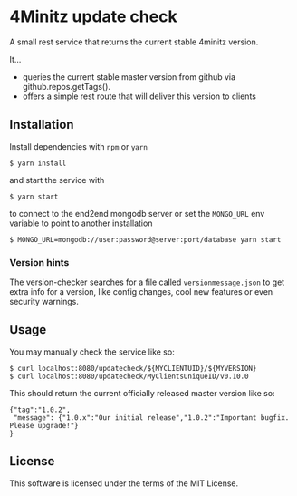 # 4Minitz update check

A small rest service that returns the current stable 4minitz version.

It...
 * queries the current stable master version from github via github.repos.getTags().
 * offers a simple rest route that will deliver this version to clients


## Installation

Install dependencies with `npm` or `yarn`

    $ yarn install

and start the service with

    $ yarn start

to connect to the end2end mongodb server or set the `MONGO_URL` env variable to point to another installation

    $ MONGO_URL=mongodb://user:password@server:port/database yarn start

### Version hints
The version-checker searches for a file called `versionmessage.json` to get extra info for a version, like config changes, cool new features or even security warnings.

## Usage
You may manually check the service like so:

    $ curl localhost:8080/updatecheck/${MYCLIENTUID}/${MYVERSION}
    $ curl localhost:8080/updatecheck/MyClientsUniqueID/v0.10.0

This should return the current officially released master version like so:
 
    {"tag":"1.0.2",
     "message": {"1.0.x":"Our initial release","1.0.2":"Important bugfix. Please upgrade!"}
    }


## License

This software is licensed under the terms of the MIT License.
